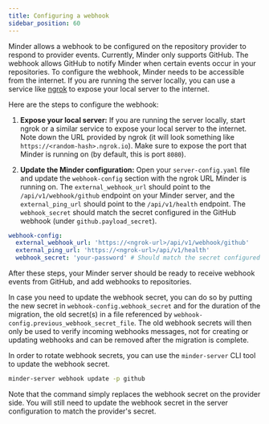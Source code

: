 ```yaml
---
title: Configuring a webhook
sidebar_position: 60
---
```


Minder allows a webhook to be configured on the repository provider to respond
to provider events. Currently, Minder only supports GitHub. The webhook allows
GitHub to notify Minder when certain events occur in your repositories. To
configure the webhook, Minder needs to be accessible from the internet. If you
are running the server locally, you can use a service like
[ngrok](https://ngrok.com/) to expose your local server to the internet.

Here are the steps to configure the webhook:

1. **Expose your local server:** If you are running the server locally, start
   ngrok or a similar service to expose your local server to the internet. Note
   down the URL provided by ngrok (it will look something like
   `https://<random-hash>.ngrok.io`). Make sure to expose the port that Minder
   is running on (by default, this is port `8080`).

2. **Update the Minder configuration:** Open your `server-config.yaml` file and
   update the `webhook-config` section with the ngrok URL Minder is running on.
   The `external_webhook_url` should point to the `/api/v1/webhook/github`
   endpoint on your Minder server, and the `external_ping_url` should point to
   the `/api/v1/health` endpoint. The `webhook_secret` should match the secret
   configured in the GitHub webhook (under `github.payload_secret`).

```yaml
webhook-config:
  external_webhook_url: 'https://<ngrok-url>/api/v1/webhook/github'
  external_ping_url: 'https://<ngrok-url>/api/v1/health'
  webhook_secret: 'your-password' # Should match the secret configured in the GitHub webhook (github.payload_secret)
```

After these steps, your Minder server should be ready to receive webhook events
from GitHub, and add webhooks to repositories.

In case you need to update the webhook secret, you can do so by putting the new
secret in `webhook-config.webhook_secret` and for the duration of the migration,
the old secret(s) in a file referenced by
`webhook-config.previous_webhook_secret_file`. The old webhook secrets will then
only be used to verify incoming webhooks messages, not for creating or updating
webhooks and can be removed after the migration is complete.

In order to rotate webhook secrets, you can use the `minder-server` CLI tool to
update the webhook secret.

```bash
minder-server webhook update -p github
```

Note that the command simply replaces the webhook secret on the provider side.
You will still need to update the webhook secret in the server configuration to
match the provider's secret.
